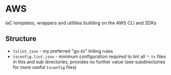 # AWS

IaC templates, wrappers and utilities building on the AWS CLI and SDKs

## Structure

* `tslint.json` - my preferred "go-to" linting rules
* `tsconfig.lint.json` - minimum configuration required to lint all `*.ts` files in this and sub directories, provides no further value (see
  subdirectories for more useful `tsconfig` files)
